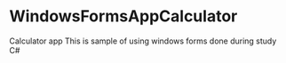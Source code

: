 # WindowsFormsAppCalculator
Calculator app
This is sample of using windows forms done during study C#
